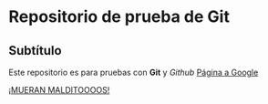 # Repositorio de prueba de Git

## Subtítulo

Este repositorio es para pruebas con **Git** y *Github*
[Página a Google](www.google.com)

[¡MUERAN MALDITOOOOS!](https://github.com/JeronimoQ107/repo_prueba1/gato.gif)

